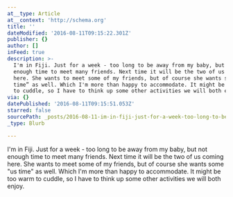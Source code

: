 ```yaml
---
at__type: Article
at__context: 'http://schema.org'
title: ''
dateModified: '2016-08-11T09:15:22.301Z'
publisher: {}
author: []
inFeed: true
description: >-
  I'm in Fiji. Just for a week - too long to be away from my baby, but not
  enough time to meet many friends. Next time it will be the two of us coming
  here. She wants to meet some of my friends, but of course she wants some "us
  time” as well. Which I'm more than happy to accommodate. It might be too warm
  to cuddle, so I have to think up some other activities we will both enjoy.
via: {}
datePublished: '2016-08-11T09:15:51.053Z'
starred: false
sourcePath: _posts/2016-08-11-im-in-fiji-just-for-a-week-too-long-to-be-away-from-my-b.md
_type: Blurb

---
```

I'm in Fiji. Just for a week - too long to be away from my baby, but not enough time to meet many friends. Next time it will be the two of us coming here. She wants to meet some of my friends, but of course she wants some "us time" as well. Which I'm more than happy to accommodate. It might be too warm to cuddle, so I have to think up some other activities we will both enjoy.